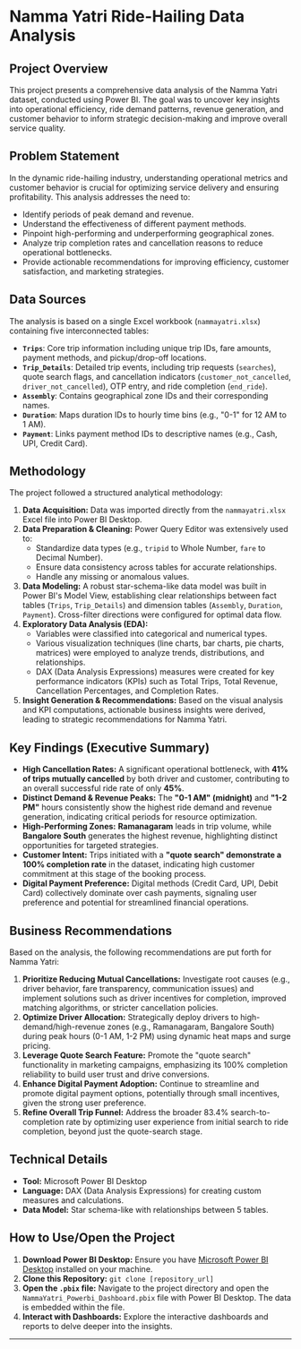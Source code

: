 # Namma Yatri Ride-Hailing Data Analysis

## Project Overview

This project presents a comprehensive data analysis of the Namma Yatri dataset, conducted using Power BI. The goal was to uncover key insights into operational efficiency, ride demand patterns, revenue generation, and customer behavior to inform strategic decision-making and improve overall service quality.

## Problem Statement

In the dynamic ride-hailing industry, understanding operational metrics and customer behavior is crucial for optimizing service delivery and ensuring profitability. This analysis addresses the need to:
* Identify periods of peak demand and revenue.
* Understand the effectiveness of different payment methods.
* Pinpoint high-performing and underperforming geographical zones.
* Analyze trip completion rates and cancellation reasons to reduce operational bottlenecks.
* Provide actionable recommendations for improving efficiency, customer satisfaction, and marketing strategies.

## Data Sources

The analysis is based on a single Excel workbook (`nammayatri.xlsx`) containing five interconnected tables:

* **`Trips`**: Core trip information including unique trip IDs, fare amounts, payment methods, and pickup/drop-off locations.
* **`Trip_Details`**: Detailed trip events, including trip requests (`searches`), quote search flags, and cancellation indicators (`customer_not_cancelled`, `driver_not_cancelled`), OTP entry, and ride completion (`end_ride`).
* **`Assembly`**: Contains geographical zone IDs and their corresponding names.
* **`Duration`**: Maps duration IDs to hourly time bins (e.g., "0-1" for 12 AM to 1 AM).
* **`Payment`**: Links payment method IDs to descriptive names (e.g., Cash, UPI, Credit Card).

## Methodology

The project followed a structured analytical methodology:

1.  **Data Acquisition:** Data was imported directly from the `nammayatri.xlsx` Excel file into Power BI Desktop.
2.  **Data Preparation & Cleaning:** Power Query Editor was extensively used to:
    * Standardize data types (e.g., `tripid` to Whole Number, `fare` to Decimal Number).
    * Ensure data consistency across tables for accurate relationships.
    * Handle any missing or anomalous values.
3.  **Data Modeling:** A robust star-schema-like data model was built in Power BI's Model View, establishing clear relationships between fact tables (`Trips`, `Trip_Details`) and dimension tables (`Assembly`, `Duration`, `Payment`). Cross-filter directions were configured for optimal data flow.
4.  **Exploratory Data Analysis (EDA):**
    * Variables were classified into categorical and numerical types.
    * Various visualization techniques (line charts, bar charts, pie charts, matrices) were employed to analyze trends, distributions, and relationships.
    * DAX (Data Analysis Expressions) measures were created for key performance indicators (KPIs) such as Total Trips, Total Revenue, Cancellation Percentages, and Completion Rates.
5.  **Insight Generation & Recommendations:** Based on the visual analysis and KPI computations, actionable business insights were derived, leading to strategic recommendations for Namma Yatri.

## Key Findings (Executive Summary)

* **High Cancellation Rates:** A significant operational bottleneck, with **41% of trips mutually cancelled** by both driver and customer, contributing to an overall successful ride rate of only **45%**.
* **Distinct Demand & Revenue Peaks:** The **"0-1 AM" (midnight)** and **"1-2 PM"** hours consistently show the highest ride demand and revenue generation, indicating critical periods for resource optimization.
* **High-Performing Zones:** **Ramanagaram** leads in trip volume, while **Bangalore South** generates the highest revenue, highlighting distinct opportunities for targeted strategies.
* **Customer Intent:** Trips initiated with a **"quote search" demonstrate a 100% completion rate** in the dataset, indicating high customer commitment at this stage of the booking process.
* **Digital Payment Preference:** Digital methods (Credit Card, UPI, Debit Card) collectively dominate over cash payments, signaling user preference and potential for streamlined financial operations.

## Business Recommendations

Based on the analysis, the following recommendations are put forth for Namma Yatri:

1.  **Prioritize Reducing Mutual Cancellations:** Investigate root causes (e.g., driver behavior, fare transparency, communication issues) and implement solutions such as driver incentives for completion, improved matching algorithms, or stricter cancellation policies.
2.  **Optimize Driver Allocation:** Strategically deploy drivers to high-demand/high-revenue zones (e.g., Ramanagaram, Bangalore South) during peak hours (0-1 AM, 1-2 PM) using dynamic heat maps and surge pricing.
3.  **Leverage Quote Search Feature:** Promote the "quote search" functionality in marketing campaigns, emphasizing its 100% completion reliability to build user trust and drive conversions.
4.  **Enhance Digital Payment Adoption:** Continue to streamline and promote digital payment options, potentially through small incentives, given the strong user preference.
5.  **Refine Overall Trip Funnel:** Address the broader 83.4% search-to-completion rate by optimizing user experience from initial search to ride completion, beyond just the quote-search stage.

## Technical Details

* **Tool:** Microsoft Power BI Desktop
* **Language:** DAX (Data Analysis Expressions) for creating custom measures and calculations.
* **Data Model:** Star schema-like with relationships between 5 tables.

## How to Use/Open the Project

1.  **Download Power BI Desktop:** Ensure you have [Microsoft Power BI Desktop](https://powerbi.microsoft.com/desktop/) installed on your machine.
2.  **Clone this Repository:** `git clone [repository_url]`
3.  **Open the `.pbix` file:** Navigate to the project directory and open the `NammaYatri_Powerbi_Dashboard.pbix` file with Power BI Desktop. The data is embedded within the file.
4.  **Interact with Dashboards:** Explore the interactive dashboards and reports to delve deeper into the insights.

---
